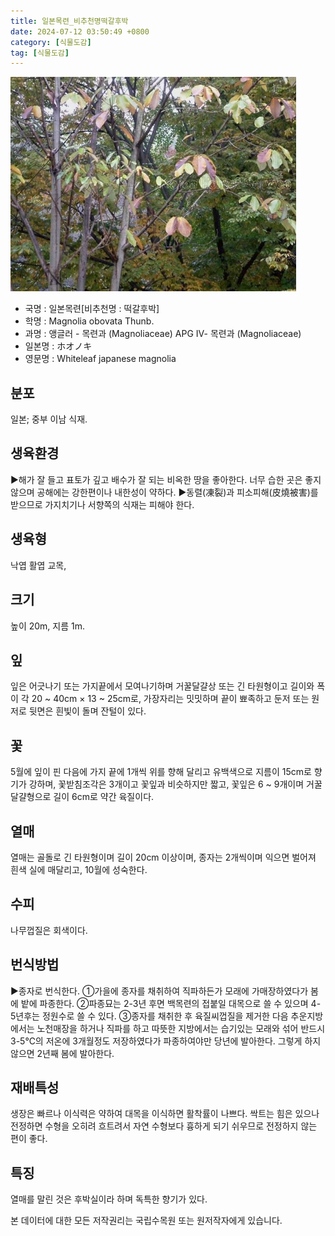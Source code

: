 ```yaml
---
title: 일본목련_비추천명떡갈후박
date: 2024-07-12 03:50:49 +0800
category: [식물도감]
tag: [식물도감]
---
```




![일본목련[비추천명 : 떡갈후박]](/assets/img/fileUpload/plants/basic/Magnoliaceae/Magnolia/11646/1_th2.JPG)
- 국명 : 일본목련[비추천명 : 떡갈후박]
- 학명 : Magnolia obovata Thunb.
- 과명 : 앵글러 - 목련과 (Magnoliaceae) APG Ⅳ- 목련과 (Magnoliaceae)
- 일본명 : ホオノキ
- 영문명 : Whiteleaf japanese magnolia


## 분포
일본; 중부 이남 식재.
## 생육환경
▶해가 잘 들고 표토가 깊고 배수가 잘 되는 비옥한 땅을 좋아한다. 너무 습한 곳은 좋지 않으며 공해에는 강한편이나 내한성이 약하다. 
▶동렬(凍裂)과 피소피해(皮燒被害)를 받으므로 가지치기나 서향쪽의 식재는 피해야 한다.
## 생육형
낙엽 활엽 교목,
## 크기
높이 20m, 지름 1m. 
## 잎
잎은 어긋나기 또는 가지끝에서 모여나기하며 거꿀달걀상 또는 긴 타원형이고 길이와 폭이 각 20 ~ 40cm × 13 ~ 25cm로, 가장자리는 밋밋하며 끝이 뾰족하고 둔저 또는 원저로 뒷면은 흰빛이 돌며 잔털이 있다.
## 꽃
5월에 잎이 핀 다음에 가지 끝에 1개씩 위를 향해 달리고 유백색으로 지름이 15cm로 향기가 강하며, 꽃받침조각은 3개이고 꽃잎과 비슷하지만 짧고,  꽃잎은 6 ~ 9개이며 거꿀달걀형으로 길이 6cm로 약간 육질이다.
## 열매
열매는 골돌로 긴 타원형이며 길이 20cm 이상이며, 종자는 2개씩이며 익으면 벌어져 흰색 실에 매달리고, 10월에 성숙한다.
## 수피
나무껍질은 회색이다.
## 번식방법
▶종자로 번식한다. 
①가을에 종자를 채취하여 직파하든가 모래에 가매장하였다가 봄에 밭에 파종한다. 
②파종묘는 2-3년 후면 백목련의 접붙일 대목으로 쓸 수 있으며 4-5년후는 정원수로 쓸 수 있다. 
③종자를 채취한 후 육질씨껍질을 제거한 다음 추운지방에서는 노천매장을 하거나 직파를 하고 따뜻한 지방에서는 습기있는 모래와 섞어 반드시 3-5℃의 저온에 3개월정도 저장하였다가 파종하여야만 당년에 발아한다. 그렇게 하지 않으면 2년째 봄에 발아한다.
## 재배특성
생장은 빠르나 이식력은 약하여 대목을 이식하면 활착률이 나쁘다. 싹트는 힘은 있으나 전정하면 수형을 오히려 흐트려서 자연 수형보다 흉하게 되기 쉬우므로 전정하지 않는 편이 좋다.
## 특징
열매를 말린 것은 후박실이라 하며 독특한 향기가 있다.






본 데이터에 대한 모든 저작권리는 국립수목원 또는 원저작자에게 있습니다.
